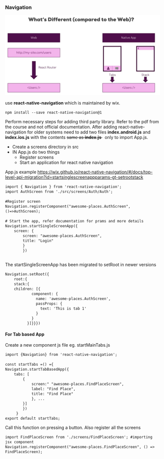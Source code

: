 ### Navigation
![](nav.png)

use <b> react-native-navigation </b> which is maintained by wix.
```
npm install --save react-native-navigation@1
```
Perform necessary steps for adding third party library. Refer to the pdf from the course and not official documentation. After adding react-native-navigation for older systems need to add two files <b>index.android.js</b> and <b>index.ios.js</b> with the contents <strike>same as <b> index.js </b>  </strike>&nbsp; only to import App.js.

* Create a screens directory in src
* IN App.js do two things
	* Register screens 
	* Start an application for react native navigation
	
App.js example
<a>https://wix.github.io/react-native-navigation/#/docs/top-level-api-migration?id=startsinglescreenappparams-gt-setrootstack</a>
```
import { Navigation } from 'react-native-navigation';
import AuthScreen from './src/screens/Auth/Auth';

#Register screen
Navigation.registerComponent("awesome-places.AuthScreen",()=>AuthScreen);

# Start the app, refer documentation for prams and more details
Navigation.startSingleScreenApp({
	screen: {
	    screen: "awesome-places.AuthScreen",
	    title: "Login"
	    }
	    })
	    
``` 
The startSingleScreenApp has been migrated to setRoot in newer versions
```
Navigation.setRoot({
	root:{
	stack:{
	children: [{
            component: {
              name: 'awesome-places.AuthScreen',
              passProps: {
                text: 'This is tab 1'
              }
            }
          }]}}})
```

#### For Tab based App
Create a new component js file eg. startMainTabs.js
```
import {Navigation} from 'react-native-navigation';

const startTabs =() ={ 
Navigation.startTabBasedApp({
	tabs: [
	 	{
	 		screen:" "awesome-places.FindPlaceScreen",
	 		label: "Find Place",
	 		title: "Find Place"
	 		}, ...
	 	}]
	 	})
	 }
export default startTabs;

```
Call this function on pressing a button. Also register all the screens
```
import FindPlaceScreen from './screens/FindPlaceScreen'; #importing jsx component
Navigation.registerComponent("awesome-places.FindPlaceScreen", () => FindPlaceScreen);
```
